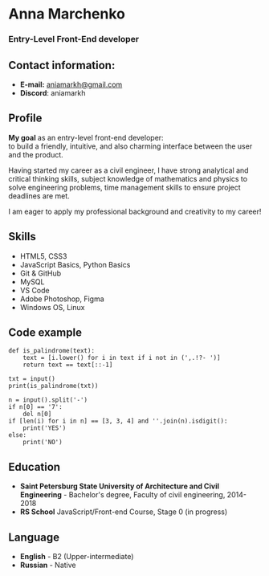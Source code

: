 # Anna Marchenko
### Entry-Level Front-End developer

## Contact information:
* **E-mail:** aniamarkh@gmail.com
* **Discord**: aniamarkh

## Profile

**My goal** as an entry-level front-end developer:  
to build a friendly, intuitive, and also charming interface between the user and the product.  

Having started my career as a civil engineer, I have strong analytical and critical thinking skills, subject knowledge of mathematics and physics to solve engineering problems, time management skills to ensure project deadlines are met.

I am eager to apply my professional background and creativity to my career!

## Skills

* HTML5, CSS3
* JavaScript Basics, Python Basics
* Git & GitHub
* MySQL
* VS Code
* Adobe Photoshop, Figma
* Windows OS, Linux

## Code example


```
def is_palindrome(text):
    text = [i.lower() for i in text if i not in (',.!?- ')]
    return text == text[::-1]

txt = input()
print(is_palindrome(txt))
```

```
n = input().split('-')
if n[0] == '7':
    del n[0]
if [len(i) for i in n] == [3, 3, 4] and ''.join(n).isdigit():
    print('YES')
else:
    print('NO')
```

## Education
* **Saint Petersburg State University of Architecture and Civil Engineering** -
Bachelor's degree, Faculty of civil engineering, 2014-2018 
* **RS School** JavaScript/Front-end Course, Stage 0 (in progress)

## Language
* **English** - B2 (Upper-intermediate)
* **Russian** - Native
